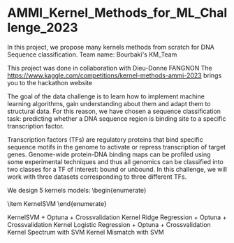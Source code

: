 # AMMI_Kernel_Methods_for_ML_Challenge_2023
In this project, we propose many kernels methods from scratch for DNA Sequence classification.
Team name: Bourbaki's KM_Team

This project was done in collaboration with Dieu-Donne FANGNON
The https://www.kaggle.com/competitions/kernel-methods-ammi-2023  brings you to the hackathon website

The goal of the data challenge is to learn how to implement machine learning algorithms, gain understanding about them and adapt them to structural data.
For this reason, we have chosen a sequence classification task: predicting whether a DNA sequence region is binding site to a specific transcription factor.

Transcription factors (TFs) are regulatory proteins that bind specific sequence motifs in the genome to activate or repress transcription of target genes.
Genome-wide protein-DNA binding maps can be profiled using some experimental techniques and thus all genomics can be classified into two classes for a TF of interest: bound or unbound.
In this challenge, we will work with three datasets corresponding to three different TFs.

We design 5 kernels models:
\begin{enumerate}

\item KernelSVM
\end{enumerate}

KernelSVM + Optuna + Crossvalidation
Kernel Ridge Regression + Optuna + Crossvalidation
Kernel Logistic Regression + Optuna + Crossvalidation
Kernel Spectrum with SVM
Kernel Mismatch with SVM
